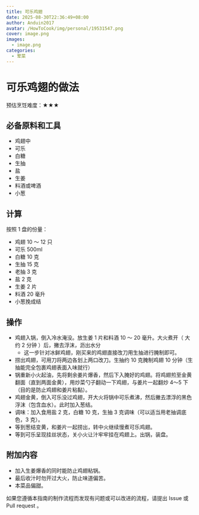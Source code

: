 ```yaml
---
title: 可乐鸡翅
date: 2025-08-30T22:36:49+08:00
author: Anduin2017
avatar: /HowToCook/img/personal/19531547.png
cover: image.png
images:
  - image.png
categories:
  - 荤菜
---
```


# 可乐鸡翅的做法

预估烹饪难度：★★★

## 必备原料和工具

* 鸡翅中
* 可乐
* 白糖
* 生抽
* 盐
* 生姜
* 料酒或啤酒
* 小葱

## 计算

按照 1 盘的份量：

* 鸡翅 10 ～ 12 只
* 可乐 500ml
* 白糖 10 克
* 生抽 15 克
* 老抽 3 克
* 盐 2 克
* 生姜 2 片
* 料酒 20 毫升
* 小葱挽成结

## 操作

* 鸡翅入锅，倒入冷水淹没。放生姜 1 片和料酒 10 ～ 20 毫升。大火煮开（ 大约 2 分钟 ）后，撇去浮沫，沥出水分
  * 这一步针对冰鲜鸡翅，刚买来的鸡翅直接改刀用生抽进行腌制即可。
* 捞出鸡翅，可用刀将两边各划上两口改刀。生抽约 10 克腌制鸡翅 10 分钟（生抽能完全包裹鸡翅表面入味就行）
* 锅重新小火起油，先将剩余姜片爆香，然后下入腌好的鸡翅。将鸡翅煎至金黄翻面（直到两面金黄），用炒菜勺子翻动一下鸡翅，与姜片一起翻炒 4～5 下（目的是防止鸡翅和姜片粘黏）。
* 鸡翅金黄，倒入可乐没过鸡翅，开大火将锅中可乐煮沸，然后撇去漂浮的黑色浮沫（包含血水）。此时加入葱结。
* 调味：加入食用盐 2 克，白糖 10 克，生抽 3 克调味（可以适当用老抽调底色，3 克）。
* 等到葱结变黄，和姜片一起捞出，转中火继续慢煮可乐鸡翅。
* 等到可乐呈现挂丝状态，关小火让汁牢牢挂在鸡翅上。出锅，装盘。

## 附加内容

* 加入生姜爆香的同时能防止鸡翅粘锅。
* 最后收汁时勿开过大火，防止味道偏苦。
* 本菜品偏甜。

如果您遵循本指南的制作流程而发现有问题或可以改进的流程，请提出 Issue 或 Pull request 。
